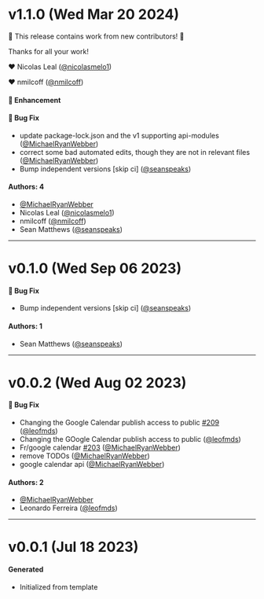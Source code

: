 # v1.1.0 (Wed Mar 20 2024)

:tada: This release contains work from new contributors! :tada:

Thanks for all your work!

:heart: Nicolas Leal ([@nicolasmelo1](https://github.com/nicolasmelo1))

:heart: nmilcoff ([@nmilcoff](https://github.com/nmilcoff))

#### 🚀 Enhancement

#### 🐛 Bug Fix

- update package-lock.json and the v1 supporting
  api-modules ([@MichaelRyanWebber](https://github.com/MichaelRyanWebber))
- correct some bad automated edits, though they are not in relevant
  files ([@MichaelRyanWebber](https://github.com/MichaelRyanWebber))
- Bump independent versions \[skip ci\] ([@seanspeaks](https://github.com/seanspeaks))

#### Authors: 4

- [@MichaelRyanWebber](https://github.com/MichaelRyanWebber)
- Nicolas Leal ([@nicolasmelo1](https://github.com/nicolasmelo1))
- nmilcoff ([@nmilcoff](https://github.com/nmilcoff))
- Sean Matthews ([@seanspeaks](https://github.com/seanspeaks))

---

# v0.1.0 (Wed Sep 06 2023)

#### 🐛 Bug Fix

- Bump independent versions \[skip ci\] ([@seanspeaks](https://github.com/seanspeaks))

#### Authors: 1

- Sean Matthews ([@seanspeaks](https://github.com/seanspeaks))

---

# v0.0.2 (Wed Aug 02 2023)

#### 🐛 Bug Fix

- Changing the Google Calendar publish access to
  public [#209](https://github.com/friggframework/frigg/pull/209) ([@leofmds](https://github.com/leofmds))
- Changing the GOogle Calendar publish access to public ([@leofmds](https://github.com/leofmds))
- Fr/google
  calendar [#203](https://github.com/friggframework/frigg/pull/203) ([@MichaelRyanWebber](https://github.com/MichaelRyanWebber))
- remove TODOs ([@MichaelRyanWebber](https://github.com/MichaelRyanWebber))
- google calendar api ([@MichaelRyanWebber](https://github.com/MichaelRyanWebber))

#### Authors: 2

- [@MichaelRyanWebber](https://github.com/MichaelRyanWebber)
- Leonardo Ferreira ([@leofmds](https://github.com/leofmds))

---

# v0.0.1 (Jul 18 2023)

#### Generated

- Initialized from template
